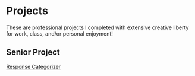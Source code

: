 # Projects
These are professional projects I completed with extensive creative liberty for work, class, and/or personal enjoyment! 


## Senior Project

[Response Categorizer](https://michaelneff72.shinyapps.io/Response_Categorizer/)
